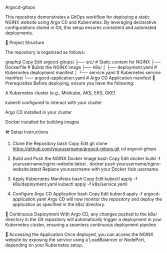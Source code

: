 Argocd-gitops

This repository demonstrates a GitOps workflow for deploying a static NGINX website using Argo CD and Kubernetes. By leveraging declarative configurations stored in Git, this setup ensures consistent and automated deployments.

🧩 Project Structure

The repository is organized as follows:

graphql
Copy
Edit
argocd-gitops/
├── src/                      # Static content for NGINX
├── Dockerfile                # Builds the NGINX image
├── k8s/
│   ├── deployment.yaml       # Kubernetes deployment manifest
│   └── service.yaml          # Kubernetes service manifest
└── argocd-application.yaml   # Argo CD Application manifest
🚀 Prerequisites
Before deploying, ensure you have the following:

A Kubernetes cluster (e.g., Minikube, AKS, EKS, GKE)

kubectl configured to interact with your cluster

Argo CD installed in your cluster

Docker installed for building images

🛠️ Setup Instructions
1. Clone the Repository
bash
Copy
Edit
git clone https://github.com/yourusername/argocd-gitops.git
cd argocd-gitops
2. Build and Push the NGINX Docker Image
bash
Copy
Edit
docker build -t yourusername/nginx-website:latest .
docker push yourusername/nginx-website:latest
Replace yourusername with your Docker Hub username.

3. Apply Kubernetes Manifests
bash
Copy
Edit
kubectl apply -f k8s/deployment.yaml
kubectl apply -f k8s/service.yaml
4. Configure Argo CD Application
bash
Copy
Edit
kubectl apply -f argocd-application.yaml
Argo CD will now monitor the repository and deploy the application as specified in the k8s/ directory.

🔄 Continuous Deployment
With Argo CD, any changes pushed to the k8s/ directory in the Git repository will automatically trigger a deployment in your Kubernetes cluster, ensuring a seamless continuous deployment pipeline.

🧪 Accessing the Application
Once deployed, you can access the NGINX website by exposing the service using a LoadBalancer or NodePort, depending on your Kubernetes setup.

